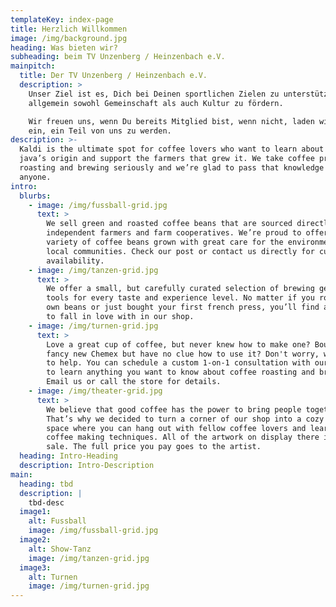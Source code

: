 ```yaml
---
templateKey: index-page
title: Herzlich Willkommen
image: /img/background.jpg
heading: Was bieten wir?
subheading: beim TV Unzenberg / Heinzenbach e.V.
mainpitch:
  title: Der TV Unzenberg / Heinzenbach e.V.
  description: >
    Unser Ziel ist es, Dich bei Deinen sportlichen Zielen zu unterstützen und
    allgemein sowohl Gemeinschaft als auch Kultur zu fördern. 

    Wir freuen uns, wenn Du bereits Mitglied bist, wenn nicht, laden wir Dich
    ein, ein Teil von uns zu werden.
description: >-
  Kaldi is the ultimate spot for coffee lovers who want to learn about their
  java’s origin and support the farmers that grew it. We take coffee production,
  roasting and brewing seriously and we’re glad to pass that knowledge to
  anyone.
intro:
  blurbs:
    - image: /img/fussball-grid.jpg
      text: >
        We sell green and roasted coffee beans that are sourced directly from
        independent farmers and farm cooperatives. We’re proud to offer a
        variety of coffee beans grown with great care for the environment and
        local communities. Check our post or contact us directly for current
        availability.
    - image: /img/tanzen-grid.jpg
      text: >
        We offer a small, but carefully curated selection of brewing gear and
        tools for every taste and experience level. No matter if you roast your
        own beans or just bought your first french press, you’ll find a gadget
        to fall in love with in our shop.
    - image: /img/turnen-grid.jpg
      text: >
        Love a great cup of coffee, but never knew how to make one? Bought a
        fancy new Chemex but have no clue how to use it? Don't worry, we’re here
        to help. You can schedule a custom 1-on-1 consultation with our baristas
        to learn anything you want to know about coffee roasting and brewing.
        Email us or call the store for details.
    - image: /img/theater-grid.jpg
      text: >
        We believe that good coffee has the power to bring people together.
        That’s why we decided to turn a corner of our shop into a cozy meeting
        space where you can hang out with fellow coffee lovers and learn about
        coffee making techniques. All of the artwork on display there is for
        sale. The full price you pay goes to the artist.
  heading: Intro-Heading
  description: Intro-Description
main:
  heading: tbd
  description: |
    tbd-desc
  image1:
    alt: Fussball
    image: /img/fussball-grid.jpg
  image2:
    alt: Show-Tanz
    image: /img/tanzen-grid.jpg
  image3:
    alt: Turnen
    image: /img/turnen-grid.jpg
---
```


